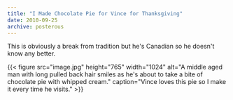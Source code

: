 ```yaml
---
title: "I Made Chocolate Pie for Vince for Thanksgiving"
date: 2010-09-25
archive: posterous
---
```


This is obviously a break from tradition but he's Canadian so he doesn't know any better.

{{< figure 
	src="image.jpg" 
	height="765" 
	width="1024" 
	alt="A middle aged man with long pulled back hair smiles as he's about to take a bite of chocolate pie with whipped cream." 
	caption="Vince loves this pie so I make it every time he visits." >}}
